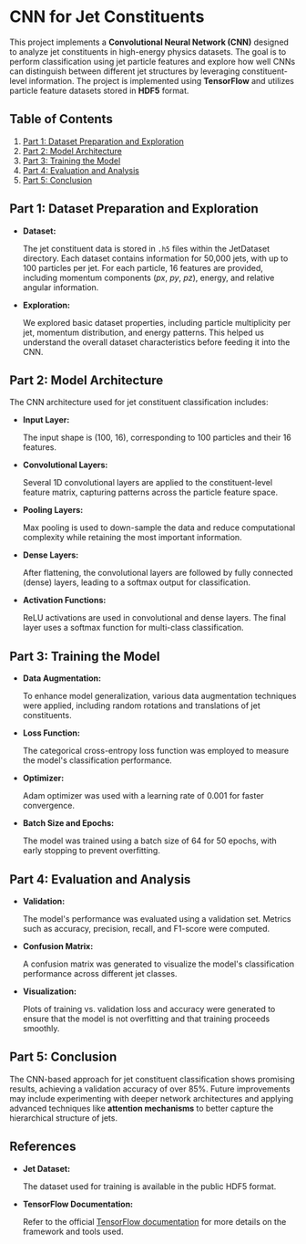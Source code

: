 # CNN for Jet Constituents

This project implements a **Convolutional Neural Network (CNN)** designed to analyze jet constituents in high-energy physics datasets. The goal is to perform classification using jet particle features and explore how well CNNs can distinguish between different jet structures by leveraging constituent-level information. The project is implemented using **TensorFlow** and utilizes particle feature datasets stored in **HDF5** format.

## Table of Contents

1. [Part 1: Dataset Preparation and Exploration](#part-1-dataset-preparation-and-exploration)
2. [Part 2: Model Architecture](#part-2-model-architecture)
3. [Part 3: Training the Model](#part-3-training-the-model)
4. [Part 4: Evaluation and Analysis](#part-4-evaluation-and-analysis)
5. [Part 5: Conclusion](#part-5-conclusion)

## Part 1: Dataset Preparation and Exploration

- **Dataset:**
  
  The jet constituent data is stored in `.h5` files within the JetDataset directory. Each dataset contains information for 50,000 jets, with up to 100 particles per jet. For each particle, 16 features are provided, including momentum components (*px*, *py*, *pz*), energy, and relative angular information.

- **Exploration:**
  
  We explored basic dataset properties, including particle multiplicity per jet, momentum distribution, and energy patterns. This helped us understand the overall dataset characteristics before feeding it into the CNN.

## Part 2: Model Architecture

The CNN architecture used for jet constituent classification includes:

- **Input Layer:**
  
  The input shape is (100, 16), corresponding to 100 particles and their 16 features.
  
- **Convolutional Layers:**
  
  Several 1D convolutional layers are applied to the constituent-level feature matrix, capturing patterns across the particle feature space.
  
- **Pooling Layers:**
  
  Max pooling is used to down-sample the data and reduce computational complexity while retaining the most important information.
  
- **Dense Layers:**
  
  After flattening, the convolutional layers are followed by fully connected (dense) layers, leading to a softmax output for classification.
  
- **Activation Functions:**
  
  ReLU activations are used in convolutional and dense layers. The final layer uses a softmax function for multi-class classification.

## Part 3: Training the Model

- **Data Augmentation:**
  
  To enhance model generalization, various data augmentation techniques were applied, including random rotations and translations of jet constituents.
  
- **Loss Function:**
  
  The categorical cross-entropy loss function was employed to measure the model's classification performance.
  
- **Optimizer:**
  
  Adam optimizer was used with a learning rate of 0.001 for faster convergence.

- **Batch Size and Epochs:**
  
  The model was trained using a batch size of 64 for 50 epochs, with early stopping to prevent overfitting.

## Part 4: Evaluation and Analysis

- **Validation:**
  
  The model's performance was evaluated using a validation set. Metrics such as accuracy, precision, recall, and F1-score were computed.
  
- **Confusion Matrix:**
  
  A confusion matrix was generated to visualize the model's classification performance across different jet classes.
  
- **Visualization:**
  
  Plots of training vs. validation loss and accuracy were generated to ensure that the model is not overfitting and that training proceeds smoothly.

## Part 5: Conclusion

The CNN-based approach for jet constituent classification shows promising results, achieving a validation accuracy of over 85%. Future improvements may include experimenting with deeper network architectures and applying advanced techniques like **attention mechanisms** to better capture the hierarchical structure of jets.

## References

- **Jet Dataset:**
  
  The dataset used for training is available in the public HDF5 format.

- **TensorFlow Documentation:**
  
  Refer to the official [TensorFlow documentation](https://www.tensorflow.org/) for more details on the framework and tools used.
